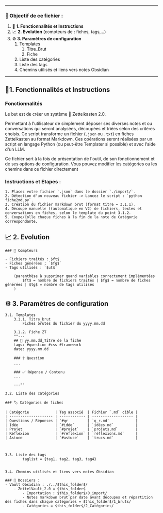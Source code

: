 
***
### 🎯 Objectif de ce fichier :

1. 🚀 **1. Fonctionnalités et Instructions** 
2. 📈 **2. Evolution** (compteurs de : fiches, tags,...)
3. ⚙️ **3. Paramètres de configuration**
	1. Templates
		1. Titre_Brut
		2. Fiche
	2. Liste des catégories
	3. Liste des tags
	4. Chemins utilisés et liens vers notes Obsidian
---

##  🚀1. Fonctionnalités et Instructions

### Fonctionnalités

Le but est de créer un système 🧠 Zettelkasten 2.0.

Permettant à l'utilisateur de simplement déposer ses diverses notes et ou conversations qui seront analysées, découpées et triées selon des critères choisis.
Ce script transforme un fichier (`.json` ou `.txt`) en fiches Zettelkasten au format Markdown.
Ces opérations seront réalisées par un script en langage Python (ou peut-être Templater si possible) et avec l'aide d'un LLM.

Ce fichier sert à la fois de présentation de l'outil, de son fonctionnement et de ses options de configuration.
Vous pouvez modifier les catégories ou les chemins dans ce fichier directement

### Instructions et Etapes :

	1. Placez votre fichier `.json` dans le dossier `./import/`.
	2. Détection d'un nouveau fichier -> Lancez le script : `python fiche2md.py`.
	3. Création du fichier markdown brut (format titre = 3.1.1).
	4. Découpe manuelle ((automatique en V2) de fichiers, textes et conversations en fiches, selon le template du point 3.1.2.
	5. Coupe/Colle chaque fiches à la fin de la note de Catégorie correspondante.


## 📈 **2. Evolution**

	### 🔢 Compteurs

	- Fichiers traités : $ft$
	- Fiches générées : `$fg$`
	- Tags utilisés : `$ut$`

		(parenthèse à supprimer quand variables correctement implémentées
			$ft$ = nombre de fichiers traités | $fg$ = nombre de fiches générées | $tg$ = nombre de tags utilisés
		)

## ⚙️ **3. Paramètres de configuration**

	3.1. Templates
		3.1.1. Titre_brut
			Fiches brutes du fichier du yyyy.mm.dd

		3.1.2. Fiche ZT
		""---
		## 📌 yy.mm.dd_Titre de la fiche
		tags: #question #css #framework  
		date: yyyy.mm.dd
		
		### ❓ Question
		...
		
		### ✅ Réponse / Contenu
		...
		
		---""

	3.2. Liste des catégories

	### 🏷️ Catégories de fiches
	
	| Catégorie            | Tag associé  | Fichier `.md` cible |
	| -------------------- | ------------ | ------------------- |
	| Questions / Réponses | `#qr         | `q_r.md`            |
	| Idée                 | `#idée`      | `idées.md`          |
	| Projet               | `#projet`    | `projets.md`        |
	| Réflexion            | `#réflexion` | `réflexions.md`     |
	| Astuce               | `#astuce`    | `trucs.md`          |
	
	

	3.3. Liste des tags
			taglist = {tag1, tag2, tag3, tag4}


	3.4. Chemins utilisés et liens vers notes Obsidian

	### 📂 Dossiers :
	- Vault Obsidian : ./../$this_folder$/
		- ZettelVault_2.0 = $this_folder$
			- Importation : $this_folder$/0_import/
			- Notes markdown brut par date avant découpes et répartition des fiches dans chaque catégories = $this_folder$/1_bruts/
			- Catégories = $this_folder$/2_Catégories/



